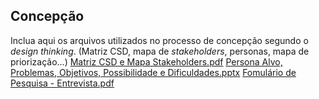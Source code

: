 ## Concepção

Inclua aqui os arquivos utilizados no processo de concepção segundo o _design thinking_. (Matriz CSD, mapa de _stakeholders_, personas, mapa de priorização...)
[Matriz CSD e Mapa Stakeholders.pdf](https://github.com/ICEI-PUCMinas-PSG-SI-TI/sg_n_2022-1-arquitetando/files/8962072/Matriz.CSD.e.Mapa.Stakeholders.pdf)
[Persona Alvo, Problemas, Objetivos, Possibilidade e Dificuldades.pptx](https://github.com/ICEI-PUCMinas-PSG-SI-TI/sg_n_2022-1-arquitetando/files/8962082/Persona.Alvo.Problemas.Objetivos.Possibilidade.e.Dificuldades.pptx)
[Fomulário de Pesquisa - Entrevista.pdf](https://github.com/ICEI-PUCMinas-PSG-SI-TI/sg_n_2022-1-arquitetando/files/8962088/Fomulario.de.Pesquisa.-.Entrevista.pdf)
